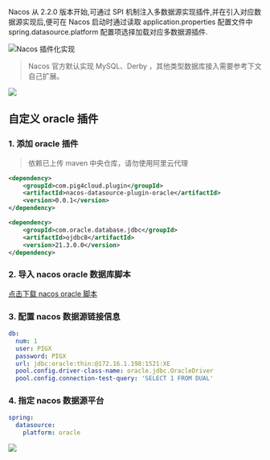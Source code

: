 Nacos 从 2.2.0 版本开始,可通过 SPI 机制注入多数据源实现插件,并在引入对应数据源实现后,便可在 Nacos 启动时通过读取 application.properties 配置文件中 spring.datasource.platform 配置项选择加载对应多数据源插件.

![Nacos 插件化实现
](https://minio.pigx.vip/oss/202212/1671179590.jpg)

> Nacos 官方默认实现 MySQL、Derby ，其他类型数据库接入需要参考下文自己扩展。

![](https://minio.pigx.vip/oss/202212/1671180565.png)

## 自定义 oracle 插件

### 1. 添加 oracle 插件

> 依赖已上传 maven 中央仓库，请勿使用阿里云代理

```xml
<dependency>
    <groupId>com.pig4cloud.plugin</groupId>
    <artifactId>nacos-datasource-plugin-oracle</artifactId>
    <version>0.0.1</version>
</dependency>

<dependency>
    <groupId>com.oracle.database.jdbc</groupId>
    <artifactId>ojdbc8</artifactId>
    <version>21.3.0.0</version>
</dependency>
```

### 2. 导入 nacos oracle 数据库脚本

[点击下载 nacos oracle 脚本](https://github.com/pig-mesh/nacos-datasource-plugin-oracle/tree/master/sql)

### 3. 配置 nacos 数据源链接信息

```yaml
db:
  num: 1
  user: PIGX
  password: PIGX
  url: jdbc:oracle:thin:@172.16.1.198:1521:XE
  pool.config.driver-class-name: oracle.jdbc.OracleDriver
  pool.config.connection-test-query: 'SELECT 1 FROM DUAL'
```

### 4. 指定 nacos 数据源平台

```yaml
spring:
  datasource:
    platform: oracle
```

![](https://minio.pigx.vip/oss/202212/1671184577.png)
